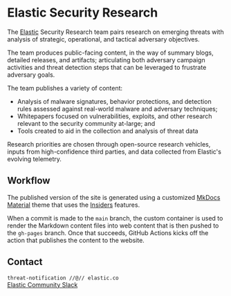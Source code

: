 # Elastic Security Research

The [Elastic](https://www.elastic.co) Security Research team pairs research on emerging threats with analysis of strategic, operational, and tactical adversary objectives.

The team produces public-facing content, in the way of summary blogs, detailed releases, and artifacts; articulating both adversary campaign activities and threat detection steps that can be leveraged to frustrate adversary goals.

The team publishes a variety of content: 

* Analysis of malware signatures, behavior protections, and detection rules assessed against real-world malware and adversary techniques;
* Whitepapers focused on vulnerabilities, exploits, and other research relevant to the security community at-large; and
* Tools created to aid in the collection and analysis of threat data

Research priorities are chosen through open-source research vehicles, inputs from high-confidence third parties, and data collected from Elastic's evolving telemetry.

## Workflow

The published version of the site is generated using a customized [MkDocs Material](https://squidfunk.github.io/mkdocs-material/)
theme that uses the [Insiders](https://squidfunk.github.io/mkdocs-material/insiders/) features.

When a commit is made to the `main` branch, the custom container is used to render the Markdown content files into web
content that is then pushed to the `gh-pages` branch. Once that succeeds, GitHub Actions kicks off the action that
publishes the content to the website.

## Contact

`threat-notification //@// elastic.co`  
[Elastic Community Slack](https://elasticstack.slack.com)
